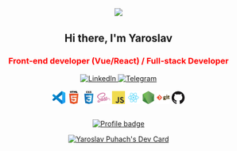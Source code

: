 <div id="header" align="center">
  <img src="https://media.giphy.com/media/v1.Y2lkPTc5MGI3NjExMzE1NzQxNjEwMjJkMWFkYTU4MDg1NmZkMmI5YzI5NDc2M2QxMGNmOCZlcD12MV9pbnRlcm5hbF9naWZzX2dpZklkJmN0PWc/L8K62iTDkzGX6/giphy.gif" width="180"/>
<div id="header2" align="center">
<!--   <a href="https://git.io/typing-svg"><img src="https://readme-typing-svg.demolab.com?font=Fira+Code&weight=500&pause=1000&color=000000&center=true&vCenter=true&width=435&lines=Hi+there%2C+I'm+Yaroslav" alt="Typing SVG" /></a> -->
    <h2>Hi there, I'm  Yaroslav </h2>
    <h3 style="color: red;">Front-end developer (Vue/React) / Full-stack Developer</h3>
</div>
<div id="socials" align="center">
    <a href="https://www.linkedin.com/in/starik061">
    <img src="https://img.shields.io/badge/LinkedIn-blue?style=for-the-badge&logo=linkedin&logoColor=white" alt="LinkedIn"/>
  </a>
   <a href="https://t.me/starik061">
    <img src="https://img.shields.io/badge/Telegram-blue?style=for-the-badge&logo=telegram&logoColor=white" alt="Telegram"/>
  </a>
</div>
<br>
<div id="technology-stack" align="center">
<img align="center" alt="Visual Studio Code" width="26px" src="https://raw.githubusercontent.com/github/explore/80688e429a7d4ef2fca1e82350fe8e3517d3494d/topics/visual-studio-code/visual-studio-code.png" />
<img align="center" alt="HTML5" width="26px" src="https://raw.githubusercontent.com/github/explore/80688e429a7d4ef2fca1e82350fe8e3517d3494d/topics/html/html.png" />
<img align="center" alt="CSS3" width="26px" src="https://raw.githubusercontent.com/github/explore/80688e429a7d4ef2fca1e82350fe8e3517d3494d/topics/css/css.png" />
<img align="center" alt="Sass" width="26px" src="https://raw.githubusercontent.com/github/explore/80688e429a7d4ef2fca1e82350fe8e3517d3494d/topics/sass/sass.png" />
<img align="center" alt="JavaScript" width="26px" src="https://raw.githubusercontent.com/github/explore/80688e429a7d4ef2fca1e82350fe8e3517d3494d/topics/javascript/javascript.png" />
<img align="center" alt="React" width="26px" src="https://raw.githubusercontent.com/github/explore/80688e429a7d4ef2fca1e82350fe8e3517d3494d/topics/react/react.png" />
<img align="center" alt="Node.js" width="26px" src="https://raw.githubusercontent.com/github/explore/80688e429a7d4ef2fca1e82350fe8e3517d3494d/topics/nodejs/nodejs.png" />
<img align="center" alt="Git" width="26px" src="https://raw.githubusercontent.com/github/explore/80688e429a7d4ef2fca1e82350fe8e3517d3494d/topics/git/git.png" />
<img align="center" alt="GitHub" width="26px" src="https://raw.githubusercontent.com/github/explore/78df643247d429f6cc873026c0622819ad797942/topics/github/github.png" />
</div>
<br>

[![Profile badge](https://www.codewars.com/users/starik061/badges/small)](https://www.codewars.com/users/starik061)

<a href="https://app.daily.dev/starik061"><img src="https://api.daily.dev/devcards/60d3fa16f53a47f6b11dea2ddb1b720e.png?r=m14" width="400" alt="Yaroslav Puhach's Dev Card"/></a>
